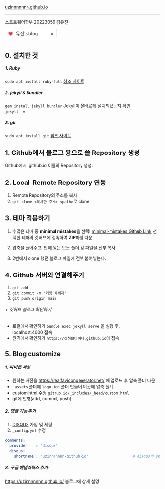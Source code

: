 [uzinnnnnnn.github.io](https://sinji2102.github.io/)
***
소프트웨어학부 20223059 김유진

![mainpage](assets/img/favicon.png)

## 0. 설치한 것
##### 1. Ruby
`sudo apt install ruby-full`
 [참조 사이트](https://ubunlog.com/ko/ruby-diferentes-formas-de-instalarlo-en-ubuntu-20-04/)
##### 2. jekyll & Bundler
`gem install jekyll bundler`
Jekyll이 올바르게 설치되었는지 확인  
`jekyll -v`
##### 3. git
`sudo apt install git`
 [참조 사이트](https://coding-factory.tistory.com/502)

##  1. Github에서 블로그 용으로 쓸 Repository 생성
Github에서 <username>.github.io 이름의 Repository 생성.

## 2. Local-Remote Repository 연동
1. Remote Repository의 주소를 복사
2. `git clone <복사한 주소> <path>`로 clone  


## 3. 테마 적용하기
1. 수많은 테마 중 **minimal mistakes**을 선택!
[minimal-mistakes Github Link](https://github.com/mmistakes/minimal-mistakes)
선택한 테마의 깃허브에 접속하여 **ZIP**파일 다운

2. 압축을 풀어주고, 안에 있는 모든 폴더 및 파일을 전부 복사

3. 2번에서 clone 했던 블로그 파일에 전부 붙여넣는다.

## 4. Github 서버와 연결해주기
1.  `git add .`
2.  `git commit -m "커밋 메세지"` 
3.  `git push origin main`


###### +  깃허브 블로그 확인하기
- 로컬에서 확인하기
`bundle exec jekyll serve` 을 실행 후,  
localhost:4000 접속
- 원격에서 확인하기
`https://깃허브아이디.github.io`에 접속


## 5. Blog customize
##### 1. 파비콘 세팅 
- 원하는 사진을 https://realfavicongenerator.net/ 에 업로드 후 압축 폴더 다운
- `_assets` 폴더에 `logo.ico` 폴더 만들어 이곳에 압축 풀기
- custom.html 수정
`github.io/_includes/_head/custom.html`
- git에 반영(add, commit, push)


##### 2. 댓글 기능 추가
1. [DISQUS](https://disqus.com/) 가입 및 세팅
2. `_config.yml` 수정
```yml
comments:
  provider    : "disqus"                                
  disqus:
    shortname : "uzinnnnnnn-github-io"                    # disqus의 shortname 기재
```
##### 3. 구글 애널리틱스 추가
https://uzinnnnnnn.github.io/
블로그에 상세 설명

